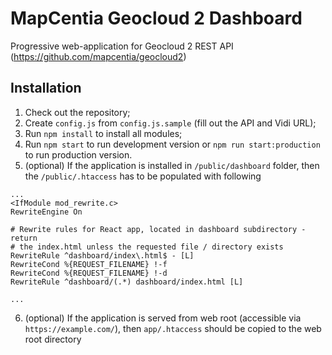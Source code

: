 # MapCentia Geocloud 2 Dashboard

Progressive web-application for Geocloud 2 REST API (https://github.com/mapcentia/geocloud2)

## Installation

1. Check out the repository;
2. Create `config.js` from `config.js.sample` (fill out the API and Vidi URL);
3. Run `npm install` to install all modules;
4. Run `npm start` to run development version or `npm run start:production` to run production version.
5. (optional) If the application is installed in `/public/dashboard` folder, then the `/public/.htaccess` has to be populated with following

```
...
<IfModule mod_rewrite.c>
RewriteEngine On

# Rewrite rules for React app, located in dashboard subdirectory - return
# the index.html unless the requested file / directory exists
RewriteRule ^dashboard/index\.html$ - [L]
RewriteCond %{REQUEST_FILENAME} !-f
RewriteCond %{REQUEST_FILENAME} !-d
RewriteRule ^dashboard/(.*) dashboard/index.html [L]

...
```
6. (optional) If the application is served from web root (accessible via `https://example.com/`), then `app/.htaccess` should be copied to the web root directory
